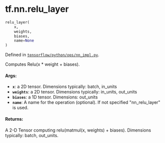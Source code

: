 <div itemscope itemtype="http://developers.google.com/ReferenceObject">
<meta itemprop="name" content="tf.nn.relu_layer" />
</div>

# tf.nn.relu_layer

``` python
relu_layer(
    x,
    weights,
    biases,
    name=None
)
```



Defined in [`tensorflow/python/ops/nn_impl.py`](https://www.tensorflow.org/code/tensorflow/python/ops/nn_impl.py).

Computes Relu(x * weight + biases).

#### Args:

* <b>`x`</b>: a 2D tensor.  Dimensions typically: batch, in_units
* <b>`weights`</b>: a 2D tensor.  Dimensions typically: in_units, out_units
* <b>`biases`</b>: a 1D tensor.  Dimensions: out_units
* <b>`name`</b>: A name for the operation (optional).  If not specified
    "nn_relu_layer" is used.


#### Returns:

A 2-D Tensor computing relu(matmul(x, weights) + biases).
Dimensions typically: batch, out_units.